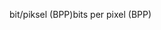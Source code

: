 <span data-ttu-id="90ec1-101">bit/piksel (BPP)</span><span class="sxs-lookup"><span data-stu-id="90ec1-101">bits per pixel (BPP)</span></span>